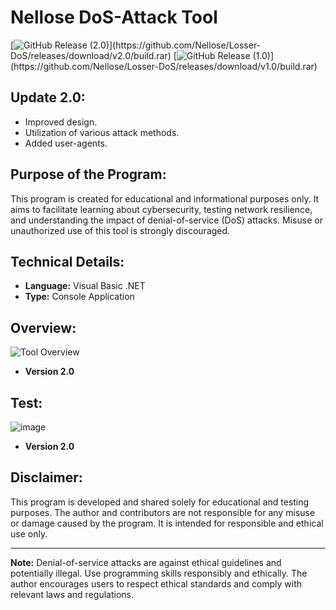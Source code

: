 # Nellose DoS-Attack Tool

[![GitHub Release (2.0)](https://img.shields.io/badge/Download%20(Build)%20(2.0)-click-blue)](https://github.com/Nellose/Losser-DoS/releases/download/v2.0/build.rar)
[![GitHub Release (1.0)](https://img.shields.io/badge/Download%20(Build)%20(1.0)-click-blue)](https://github.com/Nellose/Losser-DoS/releases/download/v1.0/build.rar)

## Update 2.0:

- Improved design.
- Utilization of various attack methods.
- Added user-agents.

## Purpose of the Program:

This program is created for educational and informational purposes only. It aims to facilitate learning about cybersecurity, testing network resilience, and understanding the impact of denial-of-service (DoS) attacks. Misuse or unauthorized use of this tool is strongly discouraged.

## Technical Details:

- **Language:** Visual Basic .NET
- **Type:** Console Application

## Overview:
![Tool Overview](https://github.com/Nellose/Losser-DoS/assets/151440407/99f841b0-3943-4de0-9233-b132577d1410) 
- **Version 2.0**

## Test:
![image](https://github.com/Nellose/Losser-DoS/assets/151440407/042d4edd-1514-46f7-a467-0aa687db1868)
- **Version 2.0**

## Disclaimer:

This program is developed and shared solely for educational and testing purposes. The author and contributors are not responsible for any misuse or damage caused by the program. It is intended for responsible and ethical use only.

---

**Note:** Denial-of-service attacks are against ethical guidelines and potentially illegal. Use programming skills responsibly and ethically. The author encourages users to respect ethical standards and comply with relevant laws and regulations.
